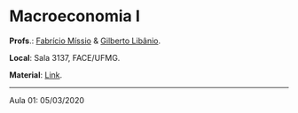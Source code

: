 # Macroeconomia I

**Profs**.: [Fabrício Míssio](http://somos.ufmg.br/professor/fabricio-jose-missio) & [Gilberto Libânio](http://somos.ufmg.br/professor/gilberto-de-assis-libanio).

**Local**: Sala 3137, FACE/UFMG.

**Material**: [Link](https://drive.google.com/drive/folders/13fZDwtHr1EyFGbBvmOrBWTohrG0zryBh?usp=sharing).

***

Aula 01: 05/03/2020